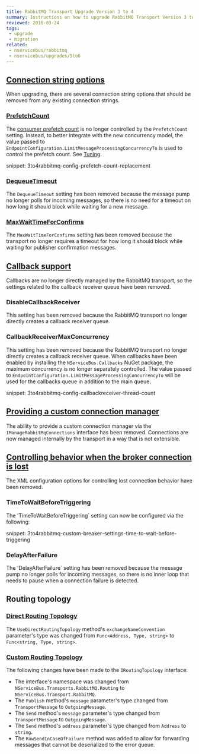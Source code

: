 ```yaml
---
title: RabbitMQ Transport Upgrade Version 3 to 4
summary: Instructions on how to upgrade RabbitMQ Transport Version 3 to 4.
reviewed: 2016-03-24
tags:
 - upgrade
 - migration
related:
 - nservicebus/rabbitmq
 - nservicebus/upgrades/5to6
---
```



## [Connection string options](/nservicebus/rabbitmq/configuration-api#rabbitmq-connection-string-connection-string-options)

When upgrading, there are several connection string options that should be removed from any existing connection strings.


### [PrefetchCount](/nservicebus/rabbitmq/configuration-api#rabbitmq-connection-string-connection-string-options-prefetchcount)

The [consumer prefetch count](http://www.rabbitmq.com/amqp-0-9-1-reference.html#basic.qos.prefetch-count) is no longer controlled by the `PrefetchCount` setting. Instead, to better integrate with the new concurrency model, the value passed to `EndpointConfiguration.LimitMessageProcessingConcurrencyTo` is used to control the prefetch count. See [Tuning](/nservicebus/operations/tuning.md).

snippet: 3to4rabbitmq-config-prefetch-count-replacement


### [DequeueTimeout](/nservicebus/rabbitmq/configuration-api#rabbitmq-connection-string-connection-string-options-dequeuetimeout)

The `DequeueTimeout` setting has been removed because the message pump no longer polls for incoming messages, so there is no need for a timeout on how long it should block while waiting for a new message.


### [MaxWaitTimeForConfirms](/nservicebus/rabbitmq/configuration-api#rabbitmq-connection-string-connection-string-options-maxwaittimeforconfirms)

The `MaxWaitTimeForConfirms` setting has been removed because the transport no longer requires a timeout for how long it should block while waiting for publisher confirmation messages.


## [Callback support](/nservicebus/rabbitmq/configuration-api#callback-support)

Callbacks are no longer directly managed by the RabbitMQ transport, so the settings related to the callback receiver queue have been removed.


### DisableCallbackReceiver

This setting has been removed because the RabbitMQ transport no longer directly creates a callback receiver queue.

### CallbackReceiverMaxConcurrency

This setting has been removed because the RabbitMQ transport no longer directly creates a callback receiver queue. When callbacks have been enabled by installing the `NServiceBus.Callbacks` NuGet package, the maximum concurrency
is no longer separately controlled. The value passed to `EndpointConfiguration.LimitMessageProcessingConcurrencyTo` will be used for the callbacks queue in addition to the main queue.

snippet: 3to4rabbitmq-config-callbackreceiver-thread-count


## [Providing a custom connection manager](/nservicebus/rabbitmq/configuration-api#providing-a-custom-connection-manager)

The ability to provide a custom connection manager via the `IManageRabbitMqConnections` interface has been removed. Connections are now managed internally by the transport in a way that is not extensible.


## [Controlling behavior when the broker connection is lost](/nservicebus/rabbitmq/configuration-api#controlling-behavior-when-the-broker-connection-is-lost)

The XML configuration options for controlling lost connection behavior have been removed.

### TimeToWaitBeforeTriggering

The 'TimeToWaitBeforeTriggering` setting can now be configured via the following:

snippet: 3to4rabbitmq-custom-breaker-settings-time-to-wait-before-triggering


### DelayAfterFailure

The 'DelayAfterFailure` setting has been removed because the message pump no longer polls for incoming messages, so there is no inner loop that needs to pause when a connection failure is detected.


## Routing topology


### [Direct Routing Topology](/nservicebus/rabbitmq/configuration-api#routing-topology-direct-routing-topology)

The `UseDirectRoutingTopology` method's `exchangeNameConvention` parameter's type was changed from `Func<Address, Type, string>` to `Func<string, Type, string>`.


### [Custom Routing Topology](/nservicebus/rabbitmq/configuration-api#routing-topology-custom-routing-topology)

The following changes have been made to the `IRoutingTopology` interface:

* The interface's namespace was changed from `NServiceBus.Transports.RabbitMQ.Routing` to `NServiceBus.Transport.RabbitMQ`.
* The `Publish` method's `message` parameter's type changed from `TransportMessage` to `OutgoingMessage`.
* The `Send` method's `message` parameter's type changed from `TransportMessage` to `OutgoingMessage`.
* The `Send` method's `address` parameter's type changed from `Address` to `string`.
* The `RawSendInCaseOfFailure` method was added to allow for forwarding messages that cannot be deserialized to the error queue.
